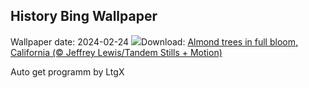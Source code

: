 ## History Bing Wallpaper
Wallpaper date: 2024-02-24
![](https://www.bing.com/th?id=OHR.AlmondBloom_EN-IN2943431834_UHD.jpg&w=1000)Download: [Almond trees in full bloom, California (© Jeffrey Lewis/Tandem Stills + Motion)](https://www.bing.com/th?id=OHR.AlmondBloom_EN-IN2943431834_UHD.jpg)

Auto get programm by LtgX
